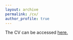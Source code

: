 ```yaml
---
layout: archive
permalink: /cv/
author_profile: true
---
```

The CV can be accessed <a href="https://inder-math.github.io/files/Resume-Inderjeet.pdf" target="_blank">here.</a>
